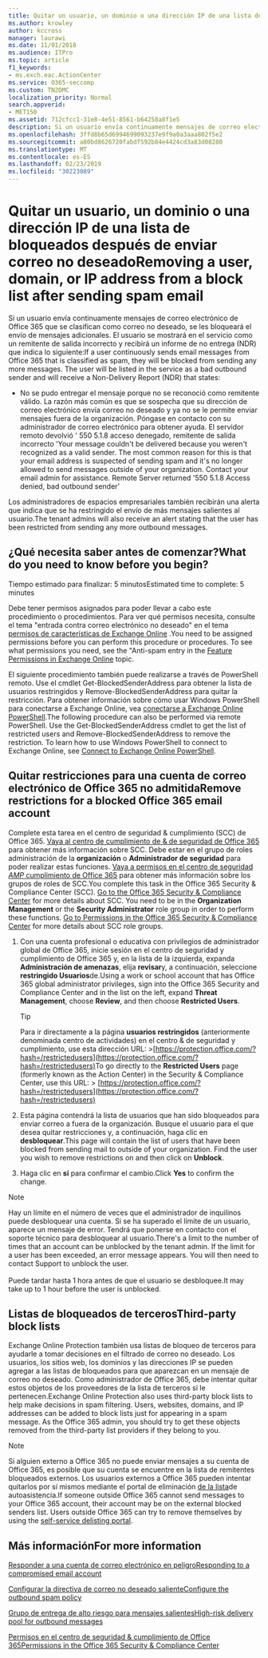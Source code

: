 ```yaml
---
title: Quitar un usuario, un dominio o una dirección IP de una lista de bloqueados después de enviar correo no deseado
ms.author: krowley
author: kccross
manager: laurawi
ms.date: 11/01/2018
ms.audience: ITPro
ms.topic: article
f1_keywords:
- ms.exch.eac.ActionCenter
ms.service: O365-seccomp
ms.custom: TN2DMC
localization_priority: Normal
search.appverid:
- MET150
ms.assetid: 712cfcc1-31e8-4e51-8561-b64258a8f1e5
description: Si un usuario envía continuamente mensajes de correo electrónico de Office 365 que se clasifican como correo no deseado, se les bloqueará el envío de mensajes adicionales.
ms.openlocfilehash: 3ffd8b65d6994699093237e9f9a0a3aaa802f5e2
ms.sourcegitcommit: a80bd8626720fabdf592b84e4424cd3a83d08280
ms.translationtype: MT
ms.contentlocale: es-ES
ms.lasthandoff: 02/23/2019
ms.locfileid: "30223089"
---
```

# <a name="removing-a-user-domain-or-ip-address-from-a-block-list-after-sending-spam-email"></a><span data-ttu-id="39d4e-103">Quitar un usuario, un dominio o una dirección IP de una lista de bloqueados después de enviar correo no deseado</span><span class="sxs-lookup"><span data-stu-id="39d4e-103">Removing a user, domain, or IP address from a block list after sending spam email</span></span>

<span data-ttu-id="39d4e-p101">Si un usuario envía continuamente mensajes de correo electrónico de Office 365 que se clasifican como correo no deseado, se les bloqueará el envío de mensajes adicionales. El usuario se mostrará en el servicio como un remitente de salida incorrecto y recibirá un informe de no entrega (NDR) que indica lo siguiente:</span><span class="sxs-lookup"><span data-stu-id="39d4e-p101">If a user continuously sends email messages from Office 365 that is classified as spam, they will be blocked from sending any more messages. The user will be listed in the service as a bad outbound sender and will receive a Non-Delivery Report (NDR) that states:</span></span>

- <span data-ttu-id="39d4e-p102">No se pudo entregar el mensaje porque no se reconoció como remitente válido. La razón más común es que se sospecha que su dirección de correo electrónico envía correo no deseado y ya no se le permite enviar mensajes fuera de la organización. Póngase en contacto con su administrador de correo electrónico para obtener ayuda.  El servidor remoto devolvió ' 550 5.1.8 acceso denegado, remitente de salida incorrecto '</span><span class="sxs-lookup"><span data-stu-id="39d4e-p102">Your message couldn't be delivered because you weren't recognized as a valid sender. The most common reason for this is that your email address is suspected of sending spam and it's no longer allowed to send messages outside of your organization. Contact your email admin for assistance.  Remote Server returned '550 5.1.8 Access denied, bad outbound sender'</span></span>

<span data-ttu-id="39d4e-110">Los administradores de espacios empresariales también recibirán una alerta que indica que se ha restringido el envío de más mensajes salientes al usuario.</span><span class="sxs-lookup"><span data-stu-id="39d4e-110">The tenant admins will also receive an alert stating that the user has been restricted from sending any more outbound messages.</span></span>

## <a name="what-do-you-need-to-know-before-you-begin"></a><span data-ttu-id="39d4e-111">¿Qué necesita saber antes de comenzar?</span><span class="sxs-lookup"><span data-stu-id="39d4e-111">What do you need to know before you begin?</span></span>
<span data-ttu-id="39d4e-112"><a name="sectionSection0"> </a></span><span class="sxs-lookup"><span data-stu-id="39d4e-112"></span></span>

<span data-ttu-id="39d4e-113">Tiempo estimado para finalizar: 5 minutos</span><span class="sxs-lookup"><span data-stu-id="39d4e-113">Estimated time to complete: 5 minutes</span></span>
  
<span data-ttu-id="39d4e-p103">Debe tener permisos asignados para poder llevar a cabo este procedimiento o procedimientos. Para ver qué permisos necesita, consulte el tema "entrada contra correo electrónico no deseado" en el tema [permisos de características de Exchange Online](http://technet.microsoft.com/library/15073ce1-0917-403b-8839-02a2ebc96e16.aspx) .</span><span class="sxs-lookup"><span data-stu-id="39d4e-p103">You need to be assigned permissions before you can perform this procedure or procedures. To see what permissions you need, see the "Anti-spam entry in the [Feature Permissions in Exchange Online](http://technet.microsoft.com/library/15073ce1-0917-403b-8839-02a2ebc96e16.aspx) topic.</span></span>

<span data-ttu-id="39d4e-p104">El siguiente procedimiento también puede realizarse a través de PowerShell remoto. Use el cmdlet Get-BlockedSenderAddress para obtener la lista de usuarios restringidos y Remove-BlockedSenderAddress para quitar la restricción. Para obtener información sobre cómo usar Windows PowerShell para conectarse a Exchange Online, vea [conectarse a Exchange Online PowerShell](https://go.microsoft.com/fwlink/p/?linkid=396554).</span><span class="sxs-lookup"><span data-stu-id="39d4e-p104">The following procedure can also be performed via remote PowerShell. Use the Get-BlockedSenderAddress cmdlet to get the list of restricted users and Remove-BlockedSenderAddress to remove the restriction. To learn how to use Windows PowerShell to connect to Exchange Online, see [Connect to Exchange Online PowerShell](https://go.microsoft.com/fwlink/p/?linkid=396554).</span></span>

## <a name="remove-restrictions-for-a-blocked-office-365-email-account"></a><span data-ttu-id="39d4e-119">Quitar restricciones para una cuenta de correo electrónico de Office 365 no admitida</span><span class="sxs-lookup"><span data-stu-id="39d4e-119">Remove restrictions for a blocked Office 365 email account</span></span>

<span data-ttu-id="39d4e-p105">Complete esta tarea en el centro de seguridad & cumplimiento (SCC) de Office 365. [Vaya al centro de cumplimiento de & de seguridad de Office 365](go-to-the-securitycompliance-center.md) para obtener más información sobre SCC. Debe estar en el grupo de roles administración de la **organización** o **Administrador de seguridad** para poder realizar estas funciones. [Vaya a permisos en el centro de seguridad _AMP_ cumplimiento de Office 365](permissions-in-the-security-and-compliance-center.md) para obtener más información sobre los grupos de roles de SCC.</span><span class="sxs-lookup"><span data-stu-id="39d4e-p105">You complete this task in the Office 365 Security & Compliance Center (SCC). [Go to the Office 365 Security & Compliance Center](go-to-the-securitycompliance-center.md) for more details about SCC. You need to be in the **Organization Management** or the **Security Administrator** role group in order to perform these functions. [Go to Permissions in the Office 365 Security & Compliance Center](permissions-in-the-security-and-compliance-center.md) for more details about SCC role groups.</span></span>

1. <span data-ttu-id="39d4e-124">Con una cuenta profesional o educativa con privilegios de administrador global de Office 365, inicie sesión en el centro de seguridad y cumplimiento de Office 365 y, en la lista de la izquierda, expanda **Administración de amenazas**, elija **revisar**y, a continuación, seleccione **restringido Usuarios**de.</span><span class="sxs-lookup"><span data-stu-id="39d4e-124">Using a work or school account that has Office 365 global administrator privileges, sign into the Office 365 Security and Compliance Center and in the list on the left, expand **Threat Management**, choose **Review**, and then choose **Restricted Users**.</span></span>
    
    > [!TIP]
    > <span data-ttu-id="39d4e-125">Para ir directamente a la página **usuarios restringidos** (anteriormente denominada centro de actividades) en el centro &amp; de seguridad y cumplimiento, use esta dirección URL: >[https://protection.office.com/?hash=/restrictedusers](https://protection.office.com/?hash=/restrictedusers)</span><span class="sxs-lookup"><span data-stu-id="39d4e-125">To go directly to the **Restricted Users** page (formerly known as the Action Center) in the Security &amp; Compliance Center, use this URL: > [https://protection.office.com/?hash=/restrictedusers](https://protection.office.com/?hash=/restrictedusers)</span></span>

2. <span data-ttu-id="39d4e-p106">Esta página contendrá la lista de usuarios que han sido bloqueados para enviar correo a fuera de la organización.  Busque el usuario para el que desea quitar restricciones y, a continuación, haga clic en **desbloquear**.</span><span class="sxs-lookup"><span data-stu-id="39d4e-p106">This page will contain the list of users that have been blocked from sending mail to outside of your organization.  Find the user you wish to remove restrictions on and then click on **Unblock**.</span></span>

3. <span data-ttu-id="39d4e-128">Haga clic en **sí** para confirmar el cambio.</span><span class="sxs-lookup"><span data-stu-id="39d4e-128">Click **Yes** to confirm the change.</span></span> 
    
> [!NOTE]
> <span data-ttu-id="39d4e-p107">Hay un límite en el número de veces que el administrador de inquilinos puede desbloquear una cuenta. Si se ha superado el límite de un usuario, aparece un mensaje de error. Tendrá que ponerse en contacto con el soporte técnico para desbloquear al usuario.</span><span class="sxs-lookup"><span data-stu-id="39d4e-p107">There's a limit to the number of times that an account can be unblocked by the tenant admin. If the limit for a user has been exceeded, an error message appears. You will then need to contact Support to unblock the user.</span></span><br/><br/> <span data-ttu-id="39d4e-131">Puede tardar hasta 1 hora antes de que el usuario se desbloquee.</span><span class="sxs-lookup"><span data-stu-id="39d4e-131">It may take up to 1 hour before the user is unblocked.</span></span>
  
## <a name="third-party-block-lists"></a><span data-ttu-id="39d4e-132">Listas de bloqueados de terceros</span><span class="sxs-lookup"><span data-stu-id="39d4e-132">Third-party block lists</span></span>

<span data-ttu-id="39d4e-p108">Exchange Online Protection también usa listas de bloqueo de terceros para ayudarle a tomar decisiones en el filtrado de correo no deseado. Los usuarios, los sitios web, los dominios y las direcciones IP se pueden agregar a las listas de bloqueados para que aparezcan en un mensaje de correo no deseado. Como administrador de Office 365, debe intentar quitar estos objetos de los proveedores de la lista de terceros si le pertenecen.</span><span class="sxs-lookup"><span data-stu-id="39d4e-p108">Exchange Online Protection also uses third-party block lists to help make decisions in spam filtering. Users, websites, domains, and IP addresses can be added to block lists just for appearing in a spam message. As the Office 365 admin, you should try to get these objects removed from the third-party list providers if they belong to you.</span></span>

> [!NOTE]
> <span data-ttu-id="39d4e-p109">Si alguien externo a Office 365 no puede enviar mensajes a su cuenta de Office 365, es posible que su cuenta se encuentre en la lista de remitentes bloqueados externos. Los usuarios externos a Office 365 pueden intentar quitarlos por sí mismos mediante el portal de eliminación [de la lista](https://docs.microsoft.com/en-us/office365/SecurityCompliance/use-the-delist-portal-to-remove-yourself-from-the-office-365-blocked-senders-lis)de autoasistencia.</span><span class="sxs-lookup"><span data-stu-id="39d4e-p109">If someone outside Office 365 cannot send messages to your Office 365 account, their account may be on the external blocked senders list. Users outside Office 365 can try to remove themselves by using the [self-service delisting portal](https://docs.microsoft.com/en-us/office365/SecurityCompliance/use-the-delist-portal-to-remove-yourself-from-the-office-365-blocked-senders-lis).</span></span> 

## <a name="for-more-information"></a><span data-ttu-id="39d4e-138">Más información</span><span class="sxs-lookup"><span data-stu-id="39d4e-138">For more information</span></span>

[<span data-ttu-id="39d4e-139">Responder a una cuenta de correo electrónico en peligro</span><span class="sxs-lookup"><span data-stu-id="39d4e-139">Responding to a compromised email account</span></span>](responding-to-a-compromised-email-account.md)

[<span data-ttu-id="39d4e-140">Configurar la directiva de correo no deseado saliente</span><span class="sxs-lookup"><span data-stu-id="39d4e-140">Configure the outbound spam policy</span></span>](configure-the-outbound-spam-policy.md)
  
[<span data-ttu-id="39d4e-141">Grupo de entrega de alto riesgo para mensajes salientes</span><span class="sxs-lookup"><span data-stu-id="39d4e-141">High-risk delivery pool for outbound messages</span></span>](high-risk-delivery-pool-for-outbound-messages.md)

[<span data-ttu-id="39d4e-142">Permisos en el centro de seguridad & cumplimiento de Office 365</span><span class="sxs-lookup"><span data-stu-id="39d4e-142">Permissions in the Office 365 Security & Compliance Center</span></span>](permissions-in-the-security-and-compliance-center.md)

  

